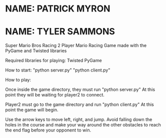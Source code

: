 # NAME: PATRICK MYRON
# NAME: TYLER SAMMONS

Super Mario Bros Racing
2 Player Mario Racing Game made with the PyGame and Twisted libraries

Required libraries for playing:
	 Twisted
	 PyGame

How to start:
    "python server.py"
    "python client.py"


How to play:

Once inside the game directory, they must run "python server.py" At this point they will be waiting for player2 to connect.

Player2 must go to the game directory and run "python client.py" At this point the game will begin.

Use the arrow keys to move left, right, and jump. Avoid falling down the holes in the course and make your way around the other obstacles to reach the end flag before your opponent to win.